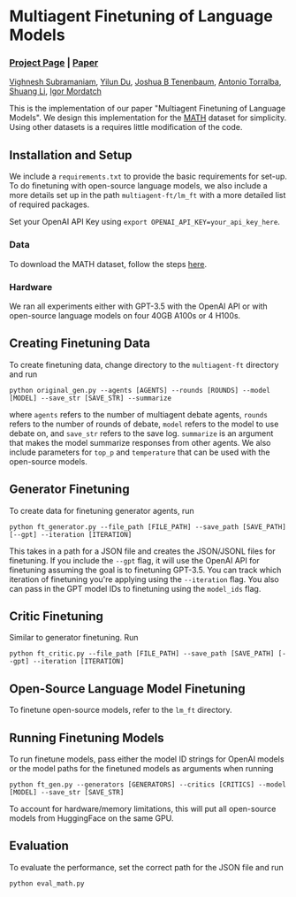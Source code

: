 # Multiagent Finetuning of Language Models
### [Project Page]() | [Paper]()

[Vighnesh Subramaniam](https://vsubramaniam851.github.io/),
[Yilun Du](https://yilundu.github.io/),
[Joshua B Tenenbaum](https://scholar.google.com/citations?user=rRJ9wTJMUB8C&hl=en),
[Antonio Torralba](https://groups.csail.mit.edu/vision/torralbalab/),
[Shuang Li](https://people.csail.mit.edu/lishuang/),
[Igor Mordatch](https://scholar.google.com/citations?user=Vzr1RukAAAAJ&hl=en)

This is the implementation of our paper "Multiagent Finetuning of Language Models". We design this implementation for the [MATH](https://arxiv.org/pdf/2103.03874) dataset for simplicity. Using other datasets is a requires little modification of the code.

## Installation and Setup
We include a `requirements.txt` to provide the basic requirements for set-up. To do finetuning with open-source language models, we also include a more details set up in the path `multiagent-ft/lm_ft` with a more detailed list of required packages.

Set your OpenAI API Key using `export OPENAI_API_KEY=your_api_key_here`.

### Data
To download the MATH dataset, follow the steps [here](https://github.com/hendrycks/math/).

### Hardware
We ran all experiments either with GPT-3.5 with the OpenAI API or with open-source language models on four 40GB A100s or 4 H100s. 

## Creating Finetuning Data
To create finetuning data, change directory to the `multiagent-ft` directory and run
```
python original_gen.py --agents [AGENTS] --rounds [ROUNDS] --model [MODEL] --save_str [SAVE_STR] --summarize
```
where `agents` refers to the number of multiagent debate agents, `rounds` refers to the number of rounds of debate, `model` refers to the model to use debate on, and `save_str` refers to the save log. `summarize` is an argument that makes the model summarize responses from other agents. We also include parameters for `top_p` and `temperature` that can be used with the open-source models.

## Generator Finetuning
To create data for finetuning generator agents, run 
```
python ft_generator.py --file_path [FILE_PATH] --save_path [SAVE_PATH] [--gpt] --iteration [ITERATION]
```

This takes in a path for a JSON file and creates the JSON/JSONL files for finetuning. If you include the `--gpt` flag, it will use the OpenAI API for finetuning assuming the goal is to finetuning GPT-3.5. You can track which iteration of finetuning you're applying using the `--iteration` flag. You also can pass in the GPT model IDs to finetuning using the `model_ids` flag.

## Critic Finetuning
Similar to generator finetuning. Run
```
python ft_critic.py --file_path [FILE_PATH] --save_path [SAVE_PATH] [--gpt] --iteration [ITERATION]
```

## Open-Source Language Model Finetuning
To finetune open-source models, refer to the `lm_ft` directory.

## Running Finetuning Models
To run finetune models, pass either the model ID strings for OpenAI models or the model paths for the finetuned models as arguments when running
```
python ft_gen.py --generators [GENERATORS] --critics [CRITICS] --model [MODEL] --save_str [SAVE_STR]
```

To account for hardware/memory limitations, this will put all open-source models from HuggingFace on the same GPU. 

## Evaluation
To evaluate the performance, set the correct path for the JSON file and run
```
python eval_math.py
```
